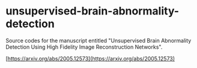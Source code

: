 # unsupervised-brain-abnormality-detection
Source codes for the manuscript entitled "Unsupervised Brain Abnormality Detection Using High Fidelity Image Reconstruction Networks".

[https://arxiv.org/abs/2005.12573](https://arxiv.org/abs/2005.12573)

